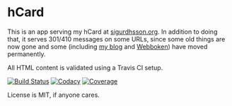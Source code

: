 # hCard

This is an app serving my hCard at [sigurdhsson.org](http://sigurdhsson.org).
In addition to doing that, it serves 301/410 messages on some URLs, since some old things are now gone and some (including [my blog](http://blog.sigurdhsson.org) and [Webboken](http://webboken.github.io)) have moved permanently.

All HTML content is validated using a Travis CI setup.

[![Build Status](https://github.com/urdh/hcard/workflows/Deploy%20to%20Vercel/badge.svg)](https://github.com/urdh/hcard/actions)
[![Codacy](https://img.shields.io/codacy/grade/c54ae6fa8886476a94176e14adff33f3/master)](https://www.codacy.com/app/Sigurdhsson/hcard)
[![Coverage](https://img.shields.io/codacy/coverage/c54ae6fa8886476a94176e14adff33f3/master)](https://www.codacy.com/app/Sigurdhsson/hcard)

License is MIT, if anyone cares.
